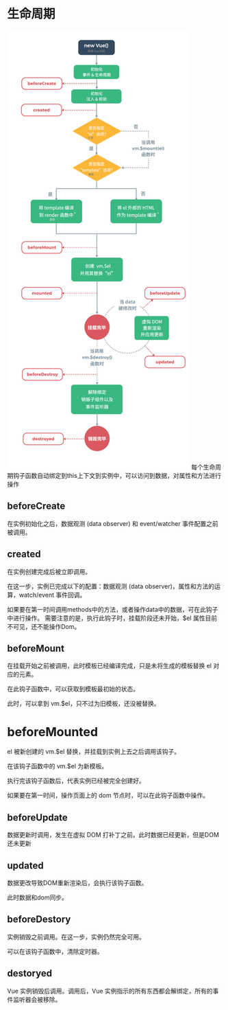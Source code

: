 # 生命周期
![life-cycle](/life-cycle.png)
每个生命周期钩子函数自动绑定到this上下文到实例中，可以访问到数据，对属性和方法进行操作

## beforeCreate 
在实例初始化之后，数据观测 (data observer) 和 event/watcher 事件配置之前被调用。

## created 
在实例创建完成后被立即调用。 

在这一步，实例已完成以下的配置：数据观测 (data observer)，属性和方法的运算，watch/event 事件回调。 

如果要在第一时间调用methods中的方法，或者操作data中的数据，可在此钩子中进行操作。 需要注意的是，执行此钩子时，挂载阶段还未开始，$el 属性目前不可见，还不能操作Dom。

## beforeMount 
在挂载开始之前被调用，此时模板已经编译完成，只是未将生成的模板替换 el 对应的元素。

在此钩子函数中，可以获取到模板最初始的状态。

此时，可以拿到 vm.$el，只不过为旧模板，还没被替换。

# beforeMounted
el 被新创建的 vm.$el 替换，并挂载到实例上去之后调用该钩子。

在该钩子函数中的 vm.$el 为新模板。

执行完该钩子函数后，代表实例已经被完全创建好。

如果要在第一时间，操作页面上的 dom 节点时，可以在此钩子函数中操作。

## beforeUpdate
数据更新时调用，发生在虚拟 DOM 打补丁之前。此时数据已经更新，但是DOM还未更新

## updated
数据更改导致DOM重新渲染后，会执行该钩子函数。

此时数据和dom同步。

## beforeDestory
实例销毁之前调用。在这一步，实例仍然完全可用。

可以在该钩子函数中，清除定时器。

## destoryed
Vue 实例销毁后调用。调用后，Vue 实例指示的所有东西都会解绑定，所有的事件监听器会被移除。